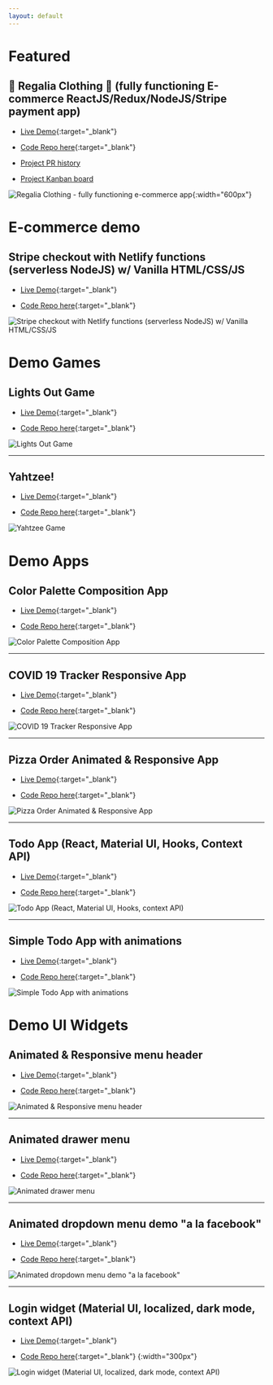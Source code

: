 ```yaml
---
layout: default
---
```


# Featured

## 👑 Regalia Clothing 👚 (fully functioning E-commerce ReactJS/Redux/NodeJS/Stripe payment app)

- [Live Demo](https://fervent-snyder-0eb669.netlify.app/#/){:target="\_blank"}

- [Code Repo here](https://github.com/boostup/regalia-clothing){:target="\_blank"}

- [Project PR history][featuredpullrequesthistory]

- [Project Kanban board][featuredkanbanproject]

![Regalia Clothing - fully functioning e-commerce app](https://raw.githubusercontent.com/boostup/regalia-clothing/staging/public/images/app-demo.gif){:width="600px"}

# E-commerce demo

## Stripe checkout with Netlify functions (serverless NodeJS) w/ Vanilla HTML/CSS/JS

- [Live Demo](https://boostup-stripe-checkout-netlify-serverless.netlify.app/){:target="\_blank"}

- [Code Repo here](https://github.com/boostup/stripe-checkout-netlify-serverless){:target="\_blank"}

![Stripe checkout with Netlify functions (serverless NodeJS) w/ Vanilla HTML/CSS/JS](https://raw.githubusercontent.com/boostup/stripe-checkout-netlify-serverless/master/public/images/demo.gif)

# Demo Games

## Lights Out Game

- [Live Demo](https://pedantic-stonebraker-c10870.netlify.app/){:target="\_blank"}

- [Code Repo here](https://github.com/boostup/react-lights-out){:target="\_blank"}

![Lights Out Game](images/lights-out-demo.gif)

---

## Yahtzee!

- [Live Demo](https://upbeat-bose-8f59b4.netlify.app/){:target="\_blank"}

- [Code Repo here](https://github.com/boostup/react-yahtzee){:target="\_blank"}

![Yahtzee Game](https://raw.githubusercontent.com/boostup/react-yahtzee/master/public/images/demo.gif)

# Demo Apps

## Color Palette Composition App

- [Live Demo](https://boostup.github.io/react-colors-app/){:target="\_blank"}

- [Code Repo here](https://github.com/boostup/react-colors-app){:target="\_blank"}

![Color Palette Composition App](images/screenshot-react-colors-app.png)

---

## COVID 19 Tracker Responsive App

- [Live Demo](https://boostup-covid19-tracker.netlify.app/){:target="\_blank"}

- [Code Repo here](https://github.com/boostup/react-covid19-tracker){:target="\_blank"}

![COVID 19 Tracker Responsive App](images/screenshot-covid-19-tracker.png)

---

## Pizza Order Animated & Responsive App

- [Live Demo](https://jolly-galileo-8826ac.netlify.app/){:target="\_blank"}

- [Code Repo here](https://github.com/boostup/framer-motion-pizza-joint-exercise){:target="\_blank"}

![Pizza Order Animated & Responsive App](images/pizza-joint-demo.gif)

---

## Todo App (React, Material UI, Hooks, Context API)

- [Live Demo](https://boostup.github.io/react-hooks-mui-todo-app/){:target="\_blank"}

- [Code Repo here](https://github.com/boostup/react-hooks-mui-todo-app){:target="\_blank"}

![Todo App (React, Material UI, Hooks, context API)](images/screenshot-react-hooks-mui-todo-app.png)

---

## Simple Todo App with animations

- [Live Demo](https://confident-shockley-90b9a0.netlify.app/){:target="\_blank"}

- [Code Repo here](https://github.com/boostup/react-todo-app-with-animations){:target="\_blank"}

![Simple Todo App with animations](images/todo-app-animated-responsive-demo.gif)

# Demo UI Widgets

## Animated & Responsive menu header

- [Live Demo](https://agitated-euclid-9c1938.netlify.app/){:target="\_blank"}

- [Code Repo here](https://github.com/boostup/react-framer-motion-react-router-dom-route-transition){:target="\_blank"}

![Animated & Responsive menu header](images/animated-responsive-menu-header-demo2.gif)

---

## Animated drawer menu

- [Live Demo](https://admiring-knuth-8cd550.netlify.app/){:target="\_blank"}

- [Code Repo here](https://github.com/boostup/framer-motion-side-menu-exercise){:target="\_blank"}

![Animated drawer menu](images/animated-drawer-menu-demo.gif)

---

## Animated dropdown menu demo "a la facebook"

- [Live Demo](https://laughing-pare-6fcdf7.netlify.app/){:target="\_blank"}

- [Code Repo here](https://github.com/boostup/react-demo-widgets/tree/master/facebook-dropdown-clone){:target="\_blank"}

![Animated dropdown menu demo "a la facebook"](images/facebook-menu-dropdown-demo.gif)

---

## Login widget (Material UI, localized, dark mode, context API)

- [Live Demo](https://nervous-wescoff-fd3b90.netlify.app/){:target="\_blank"}

- [Code Repo here](https://github.com/boostup/react-demo-widgets/tree/master/material-ui-localized-login-with-dark-mode){:target="\_blank"}
  {:width="300px"}

![Login widget (Material UI, localized, dark mode, context API)](images/screenshot-material-ui-localized-login-with-dark-mode.png)

[featuredkanbanproject]: https://github.com/boostup/regalia-clothing/projects/1
[featuredpullrequesthistory]: https://github.com/boostup/regalia-clothing/pulls?q=is%3Apr
